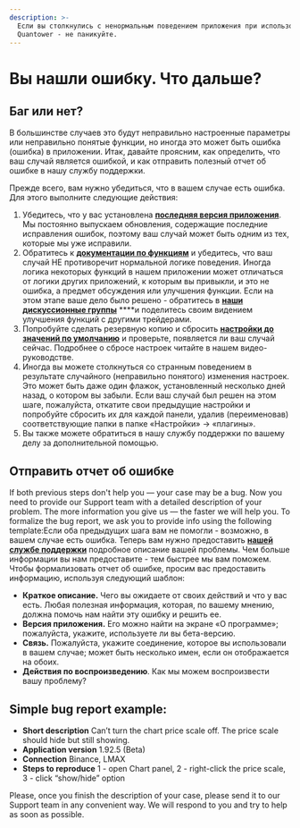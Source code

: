 ```yaml
---
description: >-
  Если вы столкнулись с ненормальным поведением приложения при использовании
  Quantower - не паникуйте.
---
```


# Вы нашли ошибку.  Что дальше?

## Баг или нет?

В большинстве случаев это будут неправильно настроенные параметры или неправильно понятые функции, но иногда это может быть ошибка \(ошибка\) в приложении. Итак, давайте проясним, как определить, что ваш случай является ошибкой, и как отправить полезный отчет об ошибке в нашу службу поддержки.

Прежде всего, вам нужно убедиться, что в вашем случае есть ошибка. Для этого выполните следующие действия:

1. Убедитесь, что у вас установлена ​​[**последняя версия приложения**](https://app.gitbook.com/@quantower/s/quantower-ru/~/drafts/-Mah1RxEVx-lLmWLKlj0/getting-started/application-updates). Мы постоянно выпускаем обновления, содержащие последние исправления ошибок, поэтому ваш случай может быть одним из тех, которые мы уже исправили.
2. Обратитесь к [**документации по функциям**](https://app.gitbook.com/@quantower/s/quantower-ru/~/drafts/-Mah1RxEVx-lLmWLKlj0/general-settings) и убедитесь, что ваш случай НЕ противоречит нормальной логике поведения. Иногда логика некоторых функций в нашем приложении может отличаться от логики других приложений, к которым вы привыкли, и это не ошибка, а предмет обсуждения или улучшения функции. Если на этом этапе ваше дело было решено - обратитесь в [**наши дискуссионные группы**](https://discord.com/channels/717753243072987208/807228006631604274) ****и поделитесь своим видением улучшения функций с другими трейдерами.
3. Попробуйте сделать резервную копию и сбросить [**настройки до значений по умолчанию**](https://app.gitbook.com/@quantower/s/quantower-ru/~/drafts/-Mah1RxEVx-lLmWLKlj0/general-settings/set-as-default) и проверьте, появляется ли ваш случай сейчас. Подробнее о сбросе настроек читайте в нашем видео-руководстве. 
4. Иногда вы можете столкнуться со странным поведением в результате случайного \(неправильно понятого\) изменения настроек. Это может быть даже один флажок, установленный несколько дней назад, о котором вы забыли. Если ваш случай был решен на этом шаге, пожалуйста, откатите свои предыдущие настройки и попробуйте сбросить их для каждой панели, удалив \(переименовав\) соответствующие папки в папке «Настройки» -&gt; «плагины». 
5. Вы также можете обратиться в нашу службу поддержки по вашему делу за дополнительной помощью.

## Отправить отчет об ошибке

If both previous steps don't help you — your case may be a bug. Now you need to provide our Support team with a detailed description of your problem. The more information you give us — the faster we will help you. To formalize the bug report, we ask you to provide info using the following template:Если оба предыдущих шага вам не помогли - возможно, в вашем случае есть ошибка. Теперь вам нужно предоставить [**нашей службе поддержки**](https://www.quantower.com/contact-us) подробное описание вашей проблемы. Чем больше информации вы нам предоставите - тем быстрее мы вам поможем. Чтобы формализовать отчет об ошибке, просим вас предоставить информацию, используя следующий шаблон:

* **Краткое описание.** Чего вы ожидаете от своих действий и что у вас есть. Любая полезная информация, которая, по вашему мнению, должна помочь нам найти эту ошибку и решить ее.
* **Версия приложения.** Его можно найти на экране «О программе»; пожалуйста, укажите, используете ли вы бета-версию.
* **Связь.** Пожалуйста, укажите соединение, которое вы использовали в вашем случае; может быть несколько имен, если он отображается на обоих.
* **Действия по воспроизведению**. Как мы можем воспроизвести вашу проблему?

## Simple bug report example:

* **Short description** Can’t turn the chart price scale off. The price scale should hide but still showing.
* **Application version** 1.92.5 \(Beta\)
* **Connection** Binance, LMAX
* **Steps to reproduce** 1 - open Chart panel, 2 - right-click the price scale, 3 - click “show/hide” option

Please, once you finish the description of your case, please send it to our Support team in any convenient way. We will respond to you and try to help as soon as possible.

